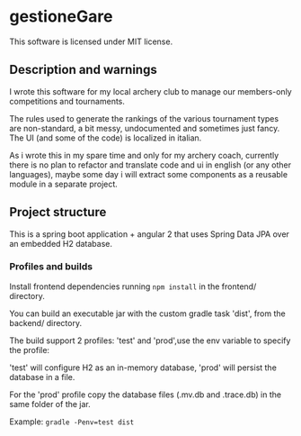 # gestioneGare
This software is licensed under MIT license.

## Description and warnings
I wrote this software for my local archery club to manage our members-only competitions and tournaments.

The rules used to generate the rankings of the various tournament types are non-standard, a bit messy, undocumented and sometimes just fancy.
The UI (and some of the code) is localized in italian.

As i wrote this in my spare time and only for my archery coach, currently there is no plan to refactor and translate code and  ui in english (or any other languages),
maybe some day i will extract some components as a reusable module in a separate project.

## Project structure
This is a spring boot application + angular 2 that uses Spring Data JPA over an embedded H2 database.

### Profiles and builds
Install frontend dependencies running `npm install` in the frontend/ directory.

You can build an executable jar with the custom gradle task 'dist', from the backend/ directory.

The build support 2 profiles: 'test' and 'prod',use the env variable to specify the profile: 

'test' will configure H2 as an in-memory database, 'prod' will persist the database in a file.

For the 'prod' profile copy the database files (.mv.db and .trace.db) in the same folder of the jar.

Example: `gradle -Penv=test dist`







 
